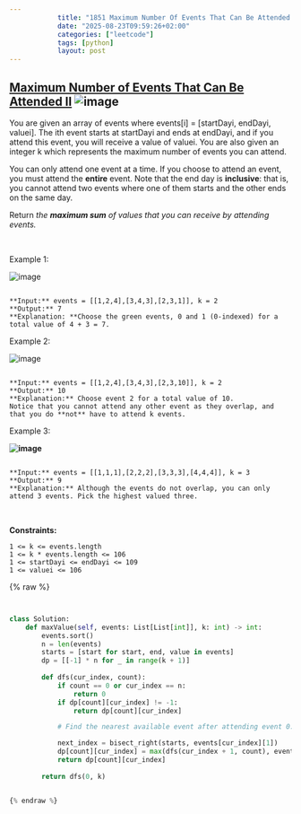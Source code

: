 ```yaml
---
            title: "1851 Maximum Number Of Events That Can Be Attended Ii"
            date: "2025-08-23T09:59:26+02:00"
            categories: ["leetcode"]
            tags: [python]
            layout: post
---
```

            
## [Maximum Number of Events That Can Be Attended II](https://leetcode.com/problems/maximum-number-of-events-that-can-be-attended-ii) ![image](https://img.shields.io/badge/Difficulty-Hard-red)

You are given an array of events where events[i] = [startDayi, endDayi, valuei]. The ith event starts at startDayi and ends at endDayi, and if you attend this event, you will receive a value of valuei. You are also given an integer k which represents the maximum number of events you can attend.

You can only attend one event at a time. If you choose to attend an event, you must attend the **entire** event. Note that the end day is **inclusive**: that is, you cannot attend two events where one of them starts and the other ends on the same day.

Return *the **maximum sum** of values that you can receive by attending events.*

 

Example 1:

![image](https://assets.leetcode.com/uploads/2021/01/10/screenshot-2021-01-11-at-60048-pm.png)

```

**Input:** events = [[1,2,4],[3,4,3],[2,3,1]], k = 2
**Output:** 7
**Explanation: **Choose the green events, 0 and 1 (0-indexed) for a total value of 4 + 3 = 7.
```

Example 2:

![image](https://assets.leetcode.com/uploads/2021/01/10/screenshot-2021-01-11-at-60150-pm.png)

```

**Input:** events = [[1,2,4],[3,4,3],[2,3,10]], k = 2
**Output:** 10
**Explanation:** Choose event 2 for a total value of 10.
Notice that you cannot attend any other event as they overlap, and that you do **not** have to attend k events.
```

Example 3:

**![image](https://assets.leetcode.com/uploads/2021/01/10/screenshot-2021-01-11-at-60703-pm.png)**

```

**Input:** events = [[1,1,1],[2,2,2],[3,3,3],[4,4,4]], k = 3
**Output:** 9
**Explanation:** Although the events do not overlap, you can only attend 3 events. Pick the highest valued three.
```

 

**Constraints:**

	1 <= k <= events.length
	1 <= k * events.length <= 106
	1 <= startDayi <= endDayi <= 109
	1 <= valuei <= 106

{% raw %}


```python


class Solution:
    def maxValue(self, events: List[List[int]], k: int) -> int:        
        events.sort()
        n = len(events)
        starts = [start for start, end, value in events]
        dp = [[-1] * n for _ in range(k + 1)]
        
        def dfs(cur_index, count):
            if count == 0 or cur_index == n:
                return 0
            if dp[count][cur_index] != -1:
                return dp[count][cur_index]

            # Find the nearest available event after attending event 0.

            next_index = bisect_right(starts, events[cur_index][1])
            dp[count][cur_index] = max(dfs(cur_index + 1, count), events[cur_index][2] + dfs(next_index, count - 1))
            return dp[count][cur_index]
        
        return dfs(0, k)


{% endraw %}
```
